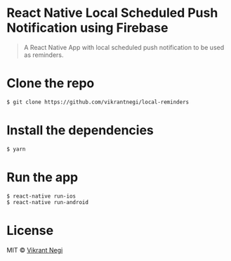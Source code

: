 # React Native Local Scheduled Push Notification using Firebase

> A React Native App with local scheduled push notification to be used as reminders.

# Clone the repo

```bash
$ git clone https://github.com/vikrantnegi/local-reminders
```

# Install the dependencies

```bash
$ yarn
```

# Run the app

```bash
$ react-native run-ios
$ react-native run-android
```

# License

MIT © [Vikrant Negi](https://github.com/vikrantnegi)
